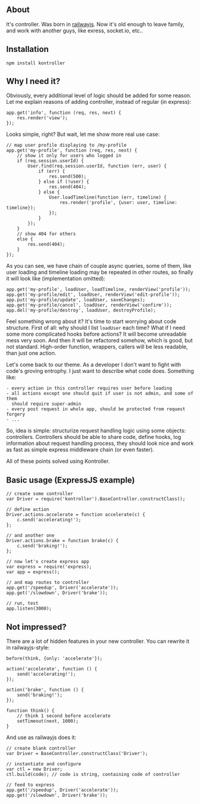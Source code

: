 ## About

It's controller. Was born in [railwayjs](http://railwayjs.com). Now it's old
enough to leave family, and work with another guys, like exress, socket.io,
etc..

## Installation

    npm install kontroller

## Why I need it?

Obviously, every additional level of logic should be added for some reason. Let
me explain reasons of adding controller, instead of regular (in express):

    app.get('info', function (req, res, next) {
        res.render('view');
    });

Looks simple, right? But wait, let me show more real use case:

    // map user profile displaying to /my-profile
    app.get('my-profile', function (req, res, next) {
        // show it only for users who logged in
        if (req.session.userId) {
            User.find(req.session.userId, function (err, user) {
                if (err) {
                    res.send(500);
                } else if (!user) {
                    res.send(404);
                } else {
                    User.loadTimeline(function (err, timeline) {
                        res.render('profile', {user: user, timeline: timeline});
                    });
                }
            });
        }
        // show 404 for others
        else {
            res.send(404);
        }
    });

As you can see, we have chain of couple async queries, some of them, like user
loading and timeline loading may be repeated in other routes, so finally it will
look like (implementation omitted):

    app.get('my-profile', loadUser, loadTimeline, renderView('profile'));
    app.get('my-profile/edit', loadUser, renderView('edit-profile'));
    app.put('my-profile/update', loadUser, saveChanges);
    app.get('my-profile/cancel', loadUser, renderView('confirm'));
    app.del('my-profile/destroy', loadUser, destroyProfile);

Feel something wrong about it? It's time to start worrying about code structure.
First of all: why should I list `loadUser` each time? What if I need some more
complicated hooks before actions? It will become unreadable mess very soon. And
then it will be refactored somehow, which is good, but not standard. High-order
function, wrappers, callers will be less readable, than just one action.

Let's come back to our theme. As a developer I don't want to fight with code's
groving entrophy. I just want to describe what code does. Something like:

    - every action in this controller requires user before loading
    - all actions except one should quit if user is not admin, and some of them
      should require super-admin
    - every post request in whole app, should be protected from request forgery
    - ...

So, idea is simple: structurize request handling logic using some objects:
controllers. Controllers should be able to share code, define hooks, log
information about request handling process, they should look nice and work as
fast as simple express middleware chain (or even faster).

All of these points solved using Kontroller.

## Basic usage (ExpressJS example)

    // create some controller
    var Driver = require('kontroller').BaseController.constructClass();

    // define action
    Driver.actions.accelerate = function accelerate(c) {
        c.send('accelerating!');
    };

    // and another one
    Driver.actions.brake = function brake(c) {
        c.send('braking!');
    };

    // now let's create express app
    var express = require('express);
    var app = express();

    // and map routes to controller
    app.get('/speedup', Driver('accelerate'));
    app.get('/slowdown', Driver('brake'));

    // run, test
    app.listen(3000);

## Not impressed?

There are a lot of hidden features in your new controller. You can rewrite it in
railwayjs-style:

    before(think, {only: 'accelerate'});

    action('accelerate', function () {
        send('accelerating!');
    });

    action('brake', function () {
        send('braking!');
    });

    function think() {
        // think 1 second before accelerate
        setTimeout(next, 1000);
    }

And use as railwayjs does it:

    // create blank controller
    var Driver = BaseController.constructClass('Driver');

    // instantiate and configure
    var ctl = new Driver;
    ctl.build(code); // code is string, containing code of controller

    // feed to express
    app.get('/speedup', Driver('accelerate'));
    app.get('/slowdown', Driver('brake'));


